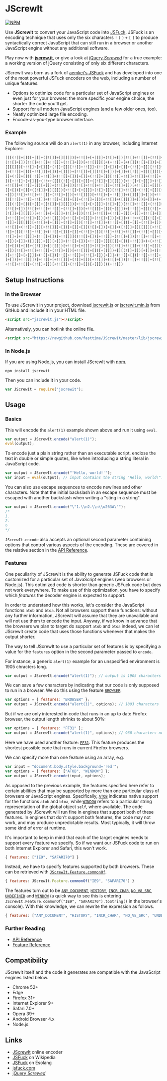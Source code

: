 # JScrewIt

[![NPM](https://nodei.co/npm/jscrewit.png?compact=true)](https://nodei.co/npm/jscrewit/)

Use **JScrewIt** to convert your JavaScript code into
[JSFuck](https://en.wikipedia.org/wiki/JSFuck).
JSFuck is an encoding technique that uses only the six characters `!` `(` `)` `+` `[` `]` to produce
syntactically correct JavaScript that can still run in a browser or another JavaScript engine
without any additional software.

Play now with [**jscrew.it**](http://jscrew.it), or give a look at
[jQuery *Screwed*](https://github.com/fasttime/jquery-screwed) for a true example: a working version
of jQuery consisting of only six different characters.

JScrewIt was born as a fork of [aemkei's JSFuck](https://github.com/aemkei/jsfuck) and has
developed into one of the most powerful JSFuck encoders on the web, including a number of unique
features.
* Options to optimize code for a particular set of JavaScript engines or even just for your browser:
  the more specific your engine choice, the shorter the code you'll get.
* Support for all modern JavaScript engines (and a few older ones, too).
* Neatly optimized large file encoding.
* Encode-as-you-type browser interface.

### Example

The following source will do an `alert(1)` in any browser, including Internet Explorer:

```js
[][(![]+[])[+[]]+([![]]+[][[]])[+!![]+[+[]]]+(![]+[])[!![]+!![]]+(!![]+[])[+[]]+
(!![]+[])[!![]+!![]+!![]]+(!![]+[])[+!![]]][(+(+!![]+[+([][(![]+[])[+[]]+([![]]+
[][[]])[+!![]+[+[]]]+(![]+[])[!![]+!![]]+(!![]+[])[+[]]+(!![]+[])[!![]+!![]+!![]
]+(!![]+[])[+!![]]]+[])[+[]]])+[!![]]+[][(![]+[])[+[]]+([![]]+[][[]])[+!![]+[+[]
]]+(![]+[])[!![]+!![]]+(!![]+[])[+[]]+(!![]+[])[!![]+!![]+!![]]+(!![]+[])[+!![]]
])[+!![]+[+[]]]+(!!++([][(![]+[])[+[]]+([![]]+[][[]])[+!![]+[+[]]]+(![]+[])[!![]
+!![]]+(!![]+[])[+[]]+(!![]+[])[!![]+!![]+!![]]+(!![]+[])[+!![]]]+[])[+[]]+[][(!
[]+[])[+[]]+([![]]+[][[]])[+!![]+[+[]]]+(![]+[])[!![]+!![]]+(!![]+[])[+[]]+(!![]
+[])[!![]+!![]+!![]]+(!![]+[])[+!![]]])[+!![]+[+!![]]]+([][[]]+[])[+!![]]+(![]+[
])[!![]+!![]+!![]]+(!![]+[])[+[]]+(!![]+[])[+!![]]+([][[]]+[])[+[]]+(+(+!![]+[+(
[][(![]+[])[+[]]+([![]]+[][[]])[+!![]+[+[]]]+(![]+[])[!![]+!![]]+(!![]+[])[+[]]+
(!![]+[])[!![]+!![]+!![]]+(!![]+[])[+!![]]]+[])[+[]]])+[!![]]+[][(![]+[])[+[]]+(
[![]]+[][[]])[+!![]+[+[]]]+(![]+[])[!![]+!![]]+(!![]+[])[+[]]+(!![]+[])[!![]+!![
]+!![]]+(!![]+[])[+!![]]])[+!![]+[+[]]]+(!![]+[])[+[]]+(!!++([][(![]+[])[+[]]+([
![]]+[][[]])[+!![]+[+[]]]+(![]+[])[!![]+!![]]+(!![]+[])[+[]]+(!![]+[])[!![]+!![]
+!![]]+(!![]+[])[+!![]]]+[])[+[]]+[][(![]+[])[+[]]+([![]]+[][[]])[+!![]+[+[]]]+(
![]+[])[!![]+!![]]+(!![]+[])[+[]]+(!![]+[])[!![]+!![]+!![]]+(!![]+[])[+!![]]])[+
!![]+[+!![]]]+(!![]+[])[+!![]]]((!![]+[])[+!![]]+(!![]+[])[!![]+!![]+!![]]+(!![]
+[])[+[]]+([][[]]+[])[+[]]+(!![]+[])[+!![]]+([][[]]+[])[+!![]]+(+(+!![]+[+([][(!
[]+[])[+[]]+([![]]+[][[]])[+!![]+[+[]]]+(![]+[])[!![]+!![]]+(!![]+[])[+[]]+(!![]
+[])[!![]+!![]+!![]]+(!![]+[])[+!![]]]+[])[+[]]])+[][(![]+[])[+[]]+([![]]+[][[]]
)[+!![]+[+[]]]+(![]+[])[!![]+!![]]+(!![]+[])[+[]]+(!![]+[])[!![]+!![]+!![]]+(!![
]+[])[+!![]]])[+!![]+[+!![]]]+(![]+[])[+!![]]+(![]+[])[!![]+!![]]+(!![]+[])[!![]
+!![]+!![]]+(!![]+[])[+!![]]+(!![]+[])[+[]])()(+!![])
``` 

## Setup Instructions

### In the Browser

To use JScrewIt in your project, download
[jscrewit.js](https://github.com/fasttime/JScrewIt/blob/master/lib/jscrewit.js) or
[jscrewit.min.js](https://github.com/fasttime/JScrewIt/blob/master/lib/jscrewit.min.js) from GitHub
and include it in your HTML file.

```html
<script src="jscrewit.js"></script>
```

Alternatively, you can hotlink the online file.

```html
<script src="https://rawgithub.com/fasttime/JScrewIt/master/lib/jscrewit.min.js"></script>
```

### In Node.js

If you are using Node.js, you can install JScrewIt with [npm](https://www.npmjs.org).

```
npm install jscrewit
```

Then you can include it in your code.

```js
var JScrewIt = require("jscrewit");
```

## Usage

### Basics

This will encode the `alert(1)` example shown above and run it using `eval`.

```js
var output = JScrewIt.encode("alert(1)");
eval(output);
```

To encode just a plain string rather than an executable script, enclose the text in double or simple
quotes, like when introducing a string literal in JavaScript code.

```js
var output = JScrewIt.encode("'Hello, world!'");
var input = eval(output); // input contains the string "Hello, world!".
```

You can also use escape sequences to encode newlines and other characters.
Note that the initial backslash in an escape sequence must be escaped with another backslash when
writing a "sting in a string".


```js
var output = JScrewIt.encode("\"1.\\n2.\\n\\u263A\"");
/*
1.
2.
☺
*/
```

`JScrewIt.encode` also accepts an optional second parameter containing options that control various
aspects of the encoding.
These are covered in the relative section in the [API Reference](Reference.md#JScrewIt.encode).

### Features

One peculiarity of JScrewIt is the ability to generate JSFuck code that is customized for a
particular set of JavaScript engines (web browsers or Node.js).
This optimized code is shorter than generic JSFuck code but does not work everywhere.
To make use of this optimization, you have to specify which *features* the decoder engine is
expected to support.

In order to understand how this works, let's consider the JavaScript functions `atob` and `btoa`.
Not all browsers support these functions: without any further information, JScrewIt will assume that
they are unavailable and will not use them to encode the input.
Anyway, if we know in advance that the browsers we plan to target do support `atob` and `btoa`
indeed, we can let JScrewIt create code that uses those functions whenever that makes the output
shorter.

The way to tell JScrewIt to use a particular set of features is by specifying a value for the
`features` option in the second parameter passed to `encode`.

For instance, a generic `alert(1)` example for an unspecified environment is 1905 chracters long.

```js
var output = JScrewIt.encode("alert(1)"); // output is 1905 characters
```

We can save a few characters by indicating that our code is only supposed to run in a browser.
We do this using the feature [`BROWSER`](Features.md#BROWSER):

```js
var options = { features: "BROWSER" };
var output = JScrewIt.encode("alert(1)", options); // 1893 characters
```

But if we are only interested in code that runs in an up to date Firefox browser, the output length
shrinks to about 50%:

```js
var options = { features: "FF31" };
var output = JScrewIt.encode("alert(1)", options); // 960 characters now
```

Here we have used another feature: [`FF31`](Features.md#FF31).
This feature produces the shortest possible code that runs in current Firefox browsers.

We can specify more than one feature using an array, e.g.

```js
var input = "document.body.style.background='red'";
var options = { features: ["ATOB", "WINDOW"] };
var output = JScrewIt.encode(input, options);
```

As opposed to the previous example, the features specified here refer to certain abilities that may
be supported by more than one particular class of browsers or JavaScript engines.
Specifically, [`ATOB`](Features.md#ATOB) indicates native support for the functions `atob` and
`btoa`, while [`WINDOW`](Features.md#WINDOW) refers to a particular string representation of the
global object `self`, where available.
The code generated by JScrewIt will run fine in engines that support both of these features.
In engines that don't support both features, the code may not work, and may produce unpredictable
results.
Most typically, it will throw some kind of error at runtime.

It's important to keep in mind that each of the target engines needs to support every feature we
specify.
So if we want our JSFuck code to run on both Internet Explorer and Safari, this won't work.

```js
{ features: ["IE9", "SAFARI70"] }
```

Instead, we have to specify features supported by both browsers.
These can be retrieved with [`JScrewIt.Feature.commonOf`](Reference.md#JScrewIt.Feature.commonOf).

```js
{ features: JScrewIt.Feature.commonOf("IE9", "SAFARI70") }
```

The features turn out to be [`ANY_DOCUMENT`](Features.md#ANY_DOCUMENT),
[`HISTORY`](Features.md#HISTORY), [`INCR_CHAR`](Features.md#INCR_CHAR),
[`NO_V8_SRC`](Features.md#NO_V8_SRC), [`UNDEFINED`](Features.md#UNDEFINED) and
[`WINDOW`](Features.md#WINDOW) (a quick way to see this is entering
`JScrewIt.Feature.commonOf("IE9", "SAFARI70").toString()` in the browser's console).
With this knowledge, we can rewrite the expression as follows.

```js
{ features: ["ANY_DOCUMENT", "HISTORY", "INCR_CHAR", "NO_V8_SRC", "UNDEFINED", "WINDOW"] }
```

### Further Reading

* [API Reference](Reference.md)
* [Feature Reference](Features.md)

## Compatibility

JScrewIt itself and the code it generates are compatible with the JavaScript engines listed below.

- Chrome 52+
- Edge
- Firefox 31+
- Internet Explorer 9+
- Safari 7.0+
- Opera 39+
- Android Browser 4.x
- Node.js

## Links

* [JScrewIt](http://jscrew.it) online encoder
* [JSFuck](https://en.wikipedia.org/wiki/JSFuck) on Wikipedia
* [JSFuck](http://esolangs.org/wiki/JSFuck) on Esolang
* [jsfuck.com](http://www.jsfuck.com)
* [jQuery *Screwed*](https://github.com/fasttime/jquery-screwed)
